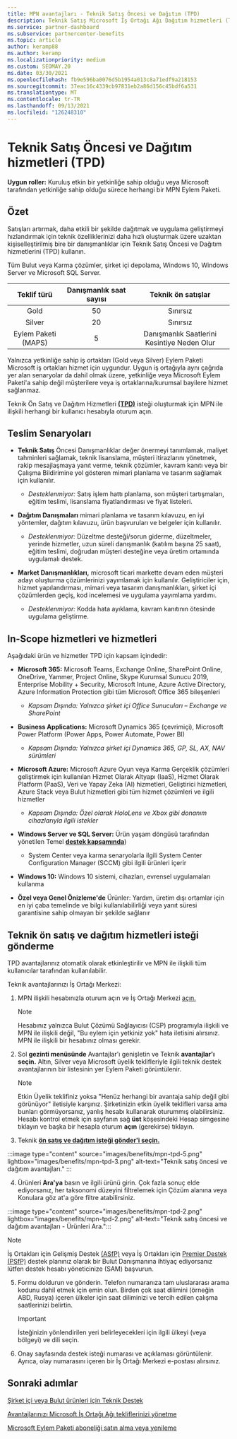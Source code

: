 ```yaml
---
title: MPN avantajları - Teknik Satış Öncesi ve Dağıtım (TPD)
description: Teknik Satış Microsoft İş Ortağı Ağı Dağıtım hizmetleri (TPD) için Microsoft İş Ortağı Ağı (MPN) avantajları hakkında bilgi
ms.service: partner-dashboard
ms.subservice: partnercenter-benefits
ms.topic: article
author: keramp88
ms.author: keramp
ms.localizationpriority: medium
ms.custom: SEOMAY.20
ms.date: 03/30/2021
ms.openlocfilehash: fb9e596ba0076d5b1954a013c8a71edf9a218153
ms.sourcegitcommit: 37eac16c4339cb97831eb2a86d156c45bdf6a531
ms.translationtype: MT
ms.contentlocale: tr-TR
ms.lasthandoff: 09/13/2021
ms.locfileid: "126248310"
---
```

# <a name="technical-presales-and-deployment-services-tpd"></a>Teknik Satış Öncesi ve Dağıtım hizmetleri (TPD) 

**Uygun roller:** Kuruluş etkin bir yetkinliğe sahip olduğu veya Microsoft tarafından yetkinliğe sahip olduğu sürece herhangi bir MPN Eylem Paketi.

## <a name="summary"></a>Özet

Satışları artırmak, daha etkili bir şekilde dağıtmak ve uygulama geliştirmeyi hızlandırmak için teknik özelliklerinizi daha hızlı oluşturmak üzere uzaktan kişiselleştirilmiş bire bir danışmanlıklar için Teknik Satış Öncesi ve Dağıtım hizmetlerini (TPD) kullanın. 

Tüm Bulut veya Karma çözümler, şirket içi depolama, Windows 10, Windows Server ve Microsoft SQL Server. 

|     Teklif türü    | Danışmanlık saat sayısı |   Teknik ön satışlar   |
|:-----------------:|:------------------------:|:----------------------:|
|        Gold       |            50            |        Sınırsız       |
|       Silver      |            20            |        Sınırsız       |
| Eylem Paketi (MAPS) |             5            | Danışmanlık Saatlerini Kesintiye Neden Olur |

Yalnızca yetkinliğe sahip iş ortakları (Gold veya Silver) Eylem Paketi Microsoft iş ortakları hizmet için uygundur. Uygun iş ortağıyla aynı çağrıda yer alan senaryolar da dahil olmak üzere, yetkinliğe veya Microsoft Eylem Paketi'a sahip değil müşterilere veya iş ortaklarına/kurumsal bayilere hizmet sağlanmaz.

Teknik Ön Satış ve Dağıtım Hizmetleri **[(TPD)](https://partner.microsoft.com/dashboard/mpn/membership/benefits/technical/createadvisoryhours-servicerequest)** isteği oluşturmak için MPN ile ilişkili herhangi bir kullanıcı hesabıyla oturum açın.

## <a name="delivery-scenarios"></a>Teslim Senaryoları

- **Teknik Satış** Öncesi Danışmanlıklar değer önermeyi tanımlamak, maliyet tahminleri sağlamak, teknik lisanslama, müşteri itirazlarını yönetmek, rakip mesajlaşmaya yanıt verme, teknik çözümler, kavram kanıtı veya bir Çalışma Bildirimine yol gösteren mimari planlama ve tasarım sağlamak için kullanılır.

  - *Desteklenmiyor:* Satış işlem hattı planlama, son müşteri tartışmaları, eğitim teslimi, lisanslama fiyatlandırması ve fiyat listeleri.


- **Dağıtım Danışmaları** mimari planlama ve tasarım kılavuzu, en iyi yöntemler, dağıtım kılavuzu, ürün başvuruları ve belgeler için kullanılır.

  - *Desteklenmiyor:* Düzeltme desteği/sorun giderme, düzeltmeler, yerinde hizmetler, uzun süreli danışmanlık (katılım başına 25 saat), eğitim teslimi, doğrudan müşteri desteğine veya üretim ortamında uygulamalı destek. 


- **Market Danışmanlıkları,** microsoft ticari markette devam eden müşteri adayı oluşturma çözümlerinizi yayımlamak için kullanılır. Geliştiriciler için, hizmet yapılandırması, mimari veya tasarım danışmanlıkları, şirket içi çözümlerden geçiş, kod incelemesi ve uygulama yayımlama yardımı.

  - *Desteklenmiyor:* Kodda hata ayıklama, kavram kanıtının ötesinde uygulama geliştirme.

## <a name="in-scope-products-and-services"></a>In-Scope hizmetleri ve hizmetleri

Aşağıdaki ürün ve hizmetler TPD için kapsam içindedir:
- **Microsoft 365:** Microsoft Teams, Exchange Online, SharePoint Online, OneDrive, Yammer, Project Online, Skype Kurumsal Sunucu 2019, Enterprise Mobility + Security, Microsoft Intune, Azure Active Directory, Azure Information Protection gibi tüm Microsoft Office 365 bileşenleri
  - *Kapsam Dışında: Yalnızca şirket içi Office Sunucuları – Exchange ve SharePoint*

- **Business Applications:** Microsoft Dynamics 365 (çevrimiçi), Microsoft Power Platform (Power Apps, Power Automate, Power BI)
  - *Kapsam Dışında: Yalnızca şirket içi Dynamics 365, GP, SL, AX, NAV sürümleri*

- **Microsoft Azure:** Microsoft Azure Oyun veya Karma Gerçeklik çözümleri geliştirmek için kullanılan Hizmet Olarak Altyapı (IaaS), Hizmet Olarak Platform (PaaS), Veri ve Yapay Zeka (AI) hizmetleri, Geliştirici hizmetleri, Azure Stack veya Bulut hizmetleri gibi tüm hizmet çözümleri ve ilgili hizmetler
  - *Kapsam Dışında: Özel olarak HoloLens ve Xbox gibi donanım cihazlarıyla ilgili istekler*

- **Windows Server ve SQL Server:** Ürün yaşam döngüsü tarafından yönetilen Temel **[destek kapsamında](/lifecycle/policies/fixed)**)
  - System Center veya karma senaryolarla ilgili System Center Configuration Manager (SCCM) gibi ilgili ürünleri içerir

- **Windows 10:** Windows 10 sistemi, cihazları, evrensel uygulamaları kullanma

- **Özel veya Genel Önizleme'de** Ürünler: Yardım, üretim dışı ortamlar için en iyi çaba temelinde ve bilgi kullanılabilirliği veya yanıt süresi garantisine sahip olmayan bir şekilde sağlanır

## <a name="submit-a-technical-presales-and-deployment-services-request"></a>Teknik ön satış ve dağıtım hizmetleri isteği gönderme 

TPD avantajlarınız otomatik olarak etkinleştirilir ve MPN ile ilişkili tüm kullanıcılar tarafından kullanılabilir. 

Teknik avantajlarınızı İş Ortağı Merkezi:

1. MPN ilişkili hesabınızla oturum açın ve İş Ortağı Merkezi [açın.](https://partner.microsoft.com/dashboard) 

   > [!NOTE]
   > Hesabınız yalnızca Bulut Çözümü Sağlayıcısı (CSP) programıyla ilişkili ve MPN ile ilişkili değil, "Bu eylem için yetkiniz yok" hata iletisini alırsınız. MPN ile ilişkili bir hesabınız olması gerekir.

2. Sol **gezinti menüsünde** Avantajlar'ı genişletin ve Teknik **avantajlar'ı seçin.** Altın, Silver veya Microsoft üyelik teklifleriyle ilgili teknik destek avantajlarının bir listesinin yer Eylem Paketi görüntülenir. 

   > [!NOTE]
   > Etkin Üyelik teklifiniz yoksa "Henüz herhangi bir avantaja sahip değil gibi görünüyor" iletisiyle karşınız. Şirketinizin etkin üyelik teklifleri varsa ama bunları görmüyorsanız, yanlış hesabı kullanarak oturummış olabilirsiniz. Hesabı kontrol etmek için sayfanın sağ **üst** köşesindeki Hesap simgesine tıklayın ve başka bir hesapla oturum **açın** (gerekirse) tıklayın.

3. Teknik **[ön satış ve dağıtım isteği gönder'i seçin.](https://partner.microsoft.com/dashboard/mpn/membership/benefits/technical/createadvisoryhours-servicerequest)**

:::image type="content" source="images/benefits/mpn-tpd-5.png" lightbox="images/benefits/mpn-tpd-3.png" alt-text="Teknik satış öncesi ve dağıtım avantajları." :::

4. Ürünleri **Ara'ya** basın ve ilgili ürünü girin. Çok fazla sonuç elde ediyorsanız, her taksonomi düzeyini filtrelemek için Çözüm alanına veya Konulara göz at'a göre filtre atabilirsiniz.

:::image type="content" source="images/benefits/mpn-tpd-2.png" lightbox="images/benefits/mpn-tpd-2.png" alt-text="Teknik satış öncesi ve dağıtım avantajları - Ürünleri Ara.":::

   > [!NOTE]
   > İş Ortakları için Gelişmiş Destek [(ASfP)](https://partner.microsoft.com/support/advanced-cloud-support) veya İş Ortakları için [Premier Destek (PSfP)](https://partner.microsoft.com/support/microsoft-services-premier-support) destek planınız olarak bir Bulut Danışmanına ihtiyaç ediyorsanız lütfen destek hesabı yöneticinize (SAM) başvurun.

5. Formu doldurun ve gönderin. Telefon numaranıza tam uluslararası arama kodunu dahil etmek için emin olun. Birden çok saat dilimini (örneğin ABD, Rusya) içeren ülkeler için saat diliminizi ve tercih edilen çalışma saatlerinizi belirtin.

   > [!IMPORTANT]
   > İsteğinizin yönlendirilen yeri belirleyecekleri için ilgili ülkeyi (veya bölgeyi) ve dili seçin.

6. Onay sayfasında destek isteği numarası ve açıklaması görüntülenir. Ayrıca, olay numarasını içeren bir İş Ortağı Merkezi e-postası alırsınız.

## <a name="next-steps"></a>Sonraki adımlar
[Şirket içi veya Bulut ürünleri için Teknik Destek](mpn-benefits-technical-support.md)

[Avantajlarınızı Microsoft İş Ortağı Ağı tekliflerinizi yönetme](manage-your-partner-network-benefits.md)

[Microsoft Eylem Paketi aboneliği satın alma veya yenileme](mpn-get-action-pack.md)
